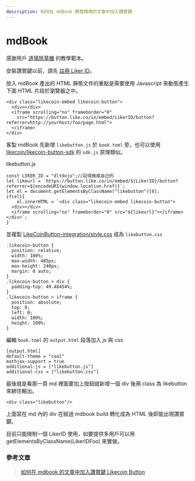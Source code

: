 ```yaml
---
description: 如何在 mdBook 開發環境的文章中加入讚賞鍵
---
```


# mdBook

感謝用戶 [道場除草機](https://dltdojo.github.io/taichu-crypto/dao/likecoin.html) 的教學範本。

安裝讚賞鍵以前，請先 [註冊 Liker ID](https://docs.like.co/v/zh/user-guide/liker-id/how-to-register-a-liker-id)。

放入 mdBook 產出的 HTML 靜態文件的重點是需要使用 Javascript 來動態產生下面 HTML 片段於瀏覽器之中。

```text
<div class="likecoin-embed likecoin-button">
  <div></div>
  <iframe scrolling="no" frameborder="0" 
    src="https://button.like.co/in/embed/LikerID/button?referrer=http://yourhost/foo/page.html">
  </iframe>
</div>
```

客製 mdBook 先新增 `likebutton.js` 於 `book.toml` 旁，也可以使用 [likecoin/likecoin-button-sdk](https://github.com/likecoin/likecoin-button-sdk) 的 `sdk.js` 原理類似。

likebutton.js

```text
const LIKER_ID = "dltdojo";//記得換成自己的
let likeurl = `https://button.like.co/in/embed/${LikerID}/button?referrer=${encodeURI(window.location.href)}`;
let el = document.getElementsByClassName("likebutton")[0];
if(el){
    el.innerHTML = `<div class="likecoin-embed likecoin-button">
  <div></div>
  <iframe scrolling="no" frameborder="0" src="${likeurl}"></iframe>
</div>`;
}
```

 並複製 [LikeCoinButton-integration/style.css](https://github.com/likecoin/LikeCoinButton-integration/blob/master/web/style.css) 成為 `likebutton.css`

```text
.likecoin-button {
  position: relative;
  width: 100%;
  max-width: 485px;
  max-height: 240px;
  margin: 0 auto;
}
.likecoin-button > div {
  padding-top: 49.48454%;
}
.likecoin-button > iframe {
  position: absolute;
  top: 0;
  left: 0;
  width: 100%;
  height: 100%;
}
```

編輯 `book.toml` 的 `output.html` 段落加入 js 與 css

```text
[output.html]
default-theme = "coal"
mathjax-support = true
additional-js = ["likebutton.js"]
additional-css = ["likebutton.css"]
```

最後就是看那一頁 md 裡面要加上按鈕就新增一個 div 後用 class 為 likebutton 來綁住輸出。

```text
<div class="likebutton"/>
```

上面寫在 md 內的 div 在經過 mdbook build 轉化成為 HTML 後即能出現讚賞鍵。

目前只能限制一個 LikerID 使用，如要提供多用戶可以用 getElementsByClassName\(LikerIDFoo\) 來實做。

### 參考文章

> [如何在 mdbook 的文章中加入讚賞鍵 Likecoin Button](https://dltdojo.github.io/taichu-crypto/dao/likecoin.html#likecoin)

